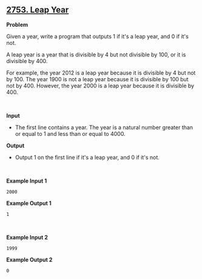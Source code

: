 ## [2753. **Leap Year**](https://www.acmicpc.net/problem/2753)

**Problem**

Given a year, write a program that outputs 1 if it's a leap year, and 0 if it's not.

A leap year is a year that is divisible by 4 but not divisible by 100, or it is divisible by 400.

For example, the year 2012 is a leap year because it is divisible by 4 but not by 100. The year 1900 is not a leap year because it is divisible by 100 but not by 400. However, the year 2000 is a leap year because it is divisible by 400.

<br/>

**Input**

- The first line contains a year. The year is a natural number greater than or equal to 1 and less than or equal to 4000.

**Output**

- Output 1 on the first line if it's a leap year, and 0 if it's not.

<br/>

**Example Input 1**

```
2000
```

**Example Output 1**

```
1
```

<br/>

**Example Input 2**

```
1999
```

**Example Output 2**

```
0
```
